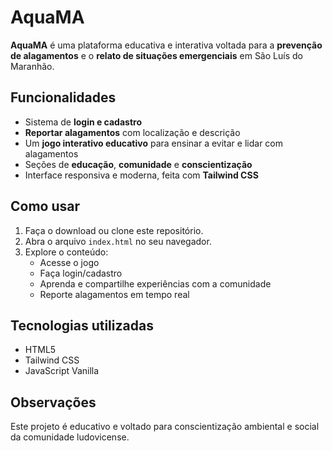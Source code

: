 
# AquaMA 

**AquaMA** é uma plataforma educativa e interativa voltada para a **prevenção de alagamentos** e o **relato de situações emergenciais** em São Luís do Maranhão.

##  Funcionalidades

- Sistema de **login e cadastro**
-  **Reportar alagamentos** com localização e descrição
-  Um **jogo interativo educativo** para ensinar a evitar e lidar com alagamentos
-  Seções de **educação**, **comunidade** e **conscientização**
-  Interface responsiva e moderna, feita com **Tailwind CSS**

##  Como usar

1. Faça o download ou clone este repositório.
2. Abra o arquivo `index.html` no seu navegador.
3. Explore o conteúdo:
   - Acesse o jogo
   - Faça login/cadastro
   - Aprenda e compartilhe experiências com a comunidade
   - Reporte alagamentos em tempo real

##  Tecnologias utilizadas

- HTML5
- Tailwind CSS
- JavaScript Vanilla

## Observações

Este projeto é educativo e voltado para conscientização ambiental e social da comunidade ludovicense.
